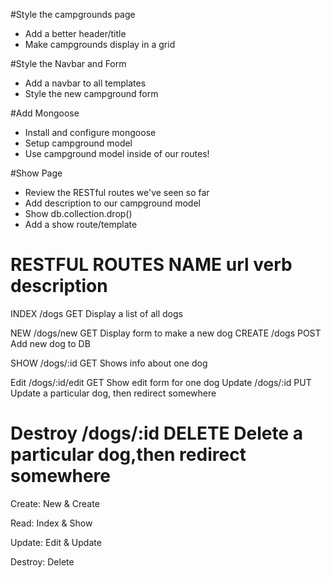 #Style the campgrounds page
* Add a better header/title
* Make campgrounds display in a grid

#Style the Navbar and Form
* Add a navbar to all templates
* Style the new campground form

#Add Mongoose
* Install and configure mongoose
* Setup campground model
* Use campground model inside of our routes!

#Show Page
* Review the RESTful routes we've seen so far
* Add description to our campground model
* Show db.collection.drop()
* Add a show route/template

RESTFUL ROUTES
NAME    url             verb    description
============================================================
INDEX   /dogs           GET     Display a list of all dogs

NEW     /dogs/new       GET     Display form to make a new dog
CREATE  /dogs           POST    Add new dog to DB

SHOW    /dogs/:id       GET     Shows info about one dog

Edit    /dogs/:id/edit  GET     Show edit form for one dog
Update  /dogs/:id       PUT     Update a particular dog, then redirect somewhere

Destroy /dogs/:id       DELETE  Delete a particular dog,then redirect somewhere
=================================================================================

Create: New & Create

Read: Index & Show

Update: Edit & Update

Destroy: Delete